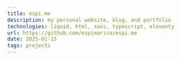 ```yaml
---
title: espi.me
description: my personal website, blog, and portfolio
technologies: liquid, html, sass, typescript, eleventy
url: https://github.com/espimarisa/espi.me
date: 2025-01-15
tags: projects
---
```

